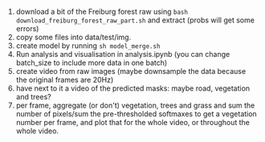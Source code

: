 1. download a bit of the Freiburg forest raw using `bash download_freiburg_forest_raw_part.sh` and extract (probs will get some errors)
2. copy some files into data/test/img.
3. create model by running `sh model_merge.sh`
4. Run analysis and visualisation in analysis.ipynb (you can change batch_size to include more data in one batch)
5. create video from raw images (maybe downsample the data because the original frames are 20Hz)
6. have next to it a video of the predicted masks: maybe road, vegetation and trees?
7. per frame, aggregate (or don't) vegetation, trees and grass and sum the number of pixels/sum the pre-thresholded softmaxes to get a vegetation number per frame, and plot that for the whole video, or throughout the whole video.